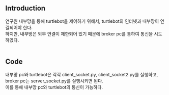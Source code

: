 ## Introduction
연구원 내부망을 통해 turtlebot을 제어하기 위해서, turtlebot의 인터넷과 내부망이 연결되어야 한다.<br>
하지만, 내부망은 외부 연결이 제한되어 있기 때문에 broker pc를 통하여 통신을 시도하였다.<br><br>

## Code
내부망 pc와 turtlebot은 각각 client_socket.py, client_socket2.py를 실행하고,<br>
broker pc는 server_socket.py를 실행시키면 된다.<br>
이를 통해 내부망 pc와 turtlebot의 통신이 가능하다.
